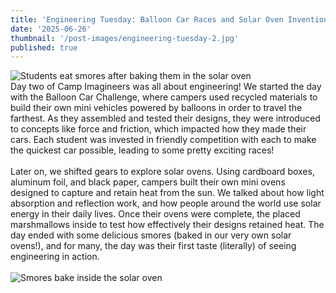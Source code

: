 ```yaml
---
title: 'Engineering Tuesday: Balloon Car Races and Solar Oven Inventions'
date: '2025-06-26'
thumbnail: '/post-images/engineering-tuesday-2.jpg'
published: true
---
```


![Students eat smores after baking them in the solar oven]({thumbnail})<br />
Day two of Camp Imagineers was all about engineering! We started the day with the Balloon Car Challenge, where campers used recycled materials to build their own mini vehicles powered by balloons in order to travel the farthest. As they assembled and tested their designs, they were introduced to concepts like force and friction, which impacted how they made their cars. Each student was invested in friendly competition with each to make the quickest car possible, leading to some pretty exciting races!<br /><br />
Later on, we shifted gears to explore solar ovens. Using cardboard boxes, aluminum foil, and black paper, campers built their own mini ovens designed to capture and retain heat from the sun. We talked about how light absorption and reflection work, and how people around the world use solar energy in their daily lives. Once their ovens were complete, the placed marshmallows inside to test how effectively their designs retained heat. The day ended with some delicious smores (baked in our very own solar ovens!), and for many, the day was their first taste (literally) of seeing engineering in action.<br /><br />
![Smores bake inside the solar oven](/post-images/engineering-tuesday-1.jpg)<br />

